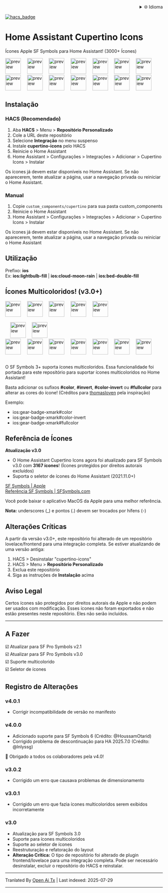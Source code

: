 <div align="right">
  <details>
    <summary >🌐 Idioma</summary>
    <div>
      <div align="center">
        <a href="https://openaitx.github.io/view.html?user=menahishayan&project=HomeAssistant-Cupertino-Icons&lang=en">English</a>
        | <a href="https://openaitx.github.io/view.html?user=menahishayan&project=HomeAssistant-Cupertino-Icons&lang=zh-CN">简体中文</a>
        | <a href="https://openaitx.github.io/view.html?user=menahishayan&project=HomeAssistant-Cupertino-Icons&lang=zh-TW">繁體中文</a>
        | <a href="https://openaitx.github.io/view.html?user=menahishayan&project=HomeAssistant-Cupertino-Icons&lang=ja">日本語</a>
        | <a href="https://openaitx.github.io/view.html?user=menahishayan&project=HomeAssistant-Cupertino-Icons&lang=ko">한국어</a>
        | <a href="https://openaitx.github.io/view.html?user=menahishayan&project=HomeAssistant-Cupertino-Icons&lang=hi">हिन्दी</a>
        | <a href="https://openaitx.github.io/view.html?user=menahishayan&project=HomeAssistant-Cupertino-Icons&lang=th">ไทย</a>
        | <a href="https://openaitx.github.io/view.html?user=menahishayan&project=HomeAssistant-Cupertino-Icons&lang=fr">Français</a>
        | <a href="https://openaitx.github.io/view.html?user=menahishayan&project=HomeAssistant-Cupertino-Icons&lang=de">Deutsch</a>
        | <a href="https://openaitx.github.io/view.html?user=menahishayan&project=HomeAssistant-Cupertino-Icons&lang=es">Español</a>
        | <a href="https://openaitx.github.io/view.html?user=menahishayan&project=HomeAssistant-Cupertino-Icons&lang=it">Italiano</a>
        | <a href="https://openaitx.github.io/view.html?user=menahishayan&project=HomeAssistant-Cupertino-Icons&lang=ru">Русский</a>
        | <a href="https://openaitx.github.io/view.html?user=menahishayan&project=HomeAssistant-Cupertino-Icons&lang=pt">Português</a>
        | <a href="https://openaitx.github.io/view.html?user=menahishayan&project=HomeAssistant-Cupertino-Icons&lang=nl">Nederlands</a>
        | <a href="https://openaitx.github.io/view.html?user=menahishayan&project=HomeAssistant-Cupertino-Icons&lang=pl">Polski</a>
        | <a href="https://openaitx.github.io/view.html?user=menahishayan&project=HomeAssistant-Cupertino-Icons&lang=ar">العربية</a>
        | <a href="https://openaitx.github.io/view.html?user=menahishayan&project=HomeAssistant-Cupertino-Icons&lang=fa">فارسی</a>
        | <a href="https://openaitx.github.io/view.html?user=menahishayan&project=HomeAssistant-Cupertino-Icons&lang=tr">Türkçe</a>
        | <a href="https://openaitx.github.io/view.html?user=menahishayan&project=HomeAssistant-Cupertino-Icons&lang=vi">Tiếng Việt</a>
        | <a href="https://openaitx.github.io/view.html?user=menahishayan&project=HomeAssistant-Cupertino-Icons&lang=id">Bahasa Indonesia</a>
        | <a href="https://openaitx.github.io/view.html?user=menahishayan&project=HomeAssistant-Cupertino-Icons&lang=as">অসমীয়া</
      </div>
    </div>
  </details>
</div>

[![hacs_badge](https://img.shields.io/badge/HACS-Custom-orange.svg)](https://github.com/hacs/integration)

# Home Assistant Cupertino Icons
Ícones Apple SF Symbols para Home Assistant! (3000+ Ícones)

<div style="display: inline-block;">
<img src="https://github.com/menahishayan/HomeAssistant-Cupertino-Icons/blob/build-tools/readme-preview/house.svg" alt="preview"  width="50"/>
  &nbsp;&nbsp;&nbsp;
<img src="https://github.com/menahishayan/HomeAssistant-Cupertino-Icons/blob/build-tools/readme-preview/lightbulb_fill.svg" alt="preview"  width="50"/>
  &nbsp;&nbsp;&nbsp;
<img src="https://github.com/menahishayan/HomeAssistant-Cupertino-Icons/blob/build-tools/readme-preview/lightbulb.svg" alt="preview"  width="50"/>
  &nbsp;&nbsp;&nbsp;
<img src="https://github.com/menahishayan/HomeAssistant-Cupertino-Icons/blob/build-tools/readme-preview/alarm.svg" alt="preview" width="50"/>
  &nbsp;&nbsp;&nbsp;
<img src="https://github.com/menahishayan/HomeAssistant-Cupertino-Icons/blob/build-tools/readme-preview/app_badge_fill.svg" alt="preview"  width="50"/>
  &nbsp;&nbsp;&nbsp;
<img src="https://github.com/menahishayan/HomeAssistant-Cupertino-Icons/blob/build-tools/readme-preview/battery_25.svg" alt="preview"  width="50"/>
  &nbsp;&nbsp;&nbsp;
<img src="https://github.com/menahishayan/HomeAssistant-Cupertino-Icons/blob/build-tools/readme-preview/bed_double_fill.svg" alt="preview"  width="50"/>
  <br/>
<img src="https://github.com/menahishayan/HomeAssistant-Cupertino-Icons/blob/build-tools/readme-preview/camera_fill.svg" alt="preview"  width="50"/>
  &nbsp;&nbsp;&nbsp;
<img src="https://github.com/menahishayan/HomeAssistant-Cupertino-Icons/blob/build-tools/readme-preview/cloud_moon_rain.svg" alt="preview"  width="50"/>
  &nbsp;&nbsp;&nbsp;
<img src="https://github.com/menahishayan/HomeAssistant-Cupertino-Icons/blob/build-tools/readme-preview/cloud_sun.svg" alt="preview"  width="50"/>
  &nbsp;&nbsp;&nbsp;
<img src="https://github.com/menahishayan/HomeAssistant-Cupertino-Icons/blob/build-tools/readme-preview/moon_stars.svg" alt="preview"  width="50"/>
  &nbsp;&nbsp;&nbsp;
<img src="https://github.com/menahishayan/HomeAssistant-Cupertino-Icons/blob/build-tools/readme-preview/moon_zzz_fill.svg" alt="preview"  width="50"/>
  &nbsp;&nbsp;&nbsp;
<img src="https://github.com/menahishayan/HomeAssistant-Cupertino-Icons/blob/build-tools/readme-preview/person_crop_circle_badge_checkmark.svg" alt="preview"  width="50"/>
  &nbsp;&nbsp;&nbsp;
<img src="https://github.com/menahishayan/HomeAssistant-Cupertino-Icons/blob/build-tools/readme-preview/speaker_2_fill.svg" alt="preview"  width="50"/>
</div>

## Instalação
### HACS (Recomendado)
1. Aba **HACS** > Menu > **Repositório Personalizado**
4. Cole a URL deste repositório
5. Selecione **Integração** no menu suspenso
6. Instale **cupertino-icons** pelo HACS
7. Reinicie o Home Assistant
8. Home Assistant > Configurações > Integrações > Adicionar > Cupertino Icons > Instalar

Os ícones já devem estar disponíveis no Home Assistant. Se não aparecerem, tente atualizar a página, usar a navegação privada ou reiniciar o Home Assistant.

### Manual
1. Copie `custom_components/cupertino` para sua pasta custom_components
7. Reinicie o Home Assistant
8. Home Assistant > Configurações > Integrações > Adicionar > Cupertino Icons > Instalar
  
Os ícones já devem estar disponíveis no Home Assistant. Se não aparecerem, tente atualizar a página, usar a navegação privada ou reiniciar o Home Assistant

## Utilização
Prefixo: **ios**  
Ex: **ios:lightbulb-fill** | **ios:cloud-moon-rain** | **ios:bed-double-fill**

## Ícones Multicoloridos! (v3.0+)
<div style="display: inline-block;">
<img src="https://github.com/menahishayan/HomeAssistant-Cupertino-Icons/blob/build-tools/readme-preview/gear-badge-xmark.svg" alt="preview"  width="50"/>
  &nbsp;&nbsp;&nbsp;
<img src="https://github.com/menahishayan/HomeAssistant-Cupertino-Icons/blob/build-tools/readme-preview/antenna-radiowaves-left-and-right-circle-fill.svg" alt="preview"  width="50"/>
  &nbsp;&nbsp;&nbsp;
<img src="https://github.com/menahishayan/HomeAssistant-Cupertino-Icons/blob/build-tools/readme-preview/aqi-high.svg" alt="preview"  width="50"/>
  &nbsp;&nbsp;&nbsp;
<img src="https://github.com/menahishayan/HomeAssistant-Cupertino-Icons/blob/build-tools/readme-preview/clock-badge-exclamationmark-fill.svg" alt="preview" width="50"/>
  &nbsp;&nbsp;&nbsp;
<img src="https://github.com/menahishayan/HomeAssistant-Cupertino-Icons/blob/build-tools/readme-preview/circle-hexagongrid-fill.svg" alt="preview"  width="50"/>

&nbsp;&nbsp;&nbsp;
<img src="https://github.com/menahishayan/HomeAssistant-Cupertino-Icons/blob/build-tools/readme-preview/drop-circle-fill.svg" alt="preview"  width="50"/>
&nbsp;&nbsp;&nbsp;
<img src="https://github.com/menahishayan/HomeAssistant-Cupertino-Icons/blob/build-tools/readme-preview/eye-trianglebadge-exclamationmark-fill.svg" alt="preview"  width="50"/>
<br/>
<img src="https://github.com/menahishayan/HomeAssistant-Cupertino-Icons/blob/build-tools/readme-preview/desktopcomputer-trianglebadge-exclamationmark.svg" alt="preview"  width="50"/>
&nbsp;&nbsp;&nbsp;
<img src="https://github.com/menahishayan/HomeAssistant-Cupertino-Icons/blob/build-tools/readme-preview/fork-knife-circle-fill.svg" alt="preview"  width="50"/>
&nbsp;&nbsp;&nbsp;
<img src="https://github.com/menahishayan/HomeAssistant-Cupertino-Icons/blob/build-tools/readme-preview/gear-badge-questionmark.svg" alt="preview"  width="50"/>
&nbsp;&nbsp;&nbsp;
<img src="https://github.com/menahishayan/HomeAssistant-Cupertino-Icons/blob/build-tools/readme-preview/bed-double-circle-fill.svg" alt="preview"  width="50"/>
&nbsp;&nbsp;&nbsp;
<img src="https://github.com/menahishayan/HomeAssistant-Cupertino-Icons/blob/build-tools/readme-preview/delete-backward-fill.svg" alt="preview"  width="50"/>
&nbsp;&nbsp;&nbsp;
<img src="https://github.com/menahishayan/HomeAssistant-Cupertino-Icons/blob/build-tools/readme-preview/gear-badge-questionmark.svg" alt="preview"  width="50"/>
&nbsp;&nbsp;&nbsp;
<img src="https://github.com/menahishayan/HomeAssistant-Cupertino-Icons/blob/build-tools/readme-preview/waveform-badge-plus.svg" alt="preview"  width="50"/>
</div>


O SF Symbols 3+ suporta ícones multicoloridos. Essa funcionalidade foi portada para este repositório para suportar ícones multicoloridos no Home Assistant!

Basta adicionar os sufixos **#color**, **#invert**, **#color-invert** ou **#fullcolor** para alterar as cores do ícone! (Créditos para [thomasloven](https://github.com/thomasloven/hass-fontawesome) pela inspiração)

Exemplo:
 - ios:gear-badge-xmark#color
 - ios:gear-badge-xmark#color-invert
 - ios:gear-badge-xmark#fullcolor

## Referência de Ícones

**Atualização v3.0**  
 - O Home Assistant Cupertino Icons agora foi atualizado para SF Symbols v3.0 com **3167 ícones**! (Ícones protegidos por direitos autorais excluídos)
 - Suporta o seletor de ícones do Home Assistant (2021.11.0+)

[SF Symbols | Apple](https://developer.apple.com/sf-symbols/)  
[Referência SF Symbols | SFSymbols.com](https://sfsymbols.com)

Você pode baixar o aplicativo MacOS da Apple para uma melhor referência.

**Nota:** underscores (\_) e pontos (.) devem ser trocados por hifens (-)

## Alterações Críticas
A partir da versão v3.0+, este repositório foi alterado de um repositório lovelace/frontend para uma integração completa. Se estiver atualizando de uma versão antiga:
1. HACS > Desinstalar "cupertino-icons"
2. HACS > Menu > **Repositório Personalizado**
3. Exclua este repositório
4. Siga as instruções de **Instalação** acima

## Aviso Legal
Certos ícones são protegidos por direitos autorais da Apple e não podem ser usados com modificação. Esses ícones não foram exportados e não estão presentes neste repositório. Eles não serão incluídos.

<hr/>

## A Fazer
☑️ Atualizar para SF Pro Symbols v2.1  
☑️ Atualizar para SF Pro Symbols v3.0  
☑️ Suporte multicolorido  
☑️ Seletor de ícones  

## Registro de Alterações

### v4.0.1
 - Corrigir incompatibilidade de versão no manifesto

### v4.0.0
 - Adicionado suporte para SF Symbols 6 (Crédito: @HoussamOtarid)
 - Corrigido problema de descontinuação para HA 2025.7.0 (Crédito: @lnlyssg)

🎉 Obrigado a todos os colaboradores pela v4.0!

### v3.0.2
 - Corrigido um erro que causava problemas de dimensionamento

### v3.0.1
 - Corrigido um erro que fazia ícones multicoloridos serem exibidos incorretamente

### v3.0
 - Atualização para SF Symbols 3.0
 - Suporte para ícones multicoloridos
 - Suporte ao seletor de ícones
 - Reestruturação e refatoração do layout
 - **Alteração Crítica:** O tipo de repositório foi alterado de plugin frontend/lovelace para uma integração completa. Pode ser necessário desinstalar, excluir o repositório do HACS e reinstalar.


---

Tranlated By [Open Ai Tx](https://github.com/OpenAiTx/OpenAiTx) | Last indexed: 2025-07-29

---